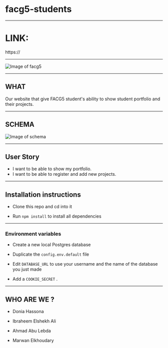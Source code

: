 # facg5-students
---
# LINK:
https://

---

![Image of facg5](https://www.dropbox.com/s/qgkb3ramzxviq05/IMG_3149.JPG?dl=0)

---

## WHAT 
Our website that give FACG5 student's ability to show student portfolio and their projects.

---

## SCHEMA

![Image of schema](http://www3.0zz0.com/2018/08/30/14/718328296.png)

---


## User Story

- I want to be able to show my portfolio.
- I want to be able to register and add new projects.

---

## Installation instructions

- Clone this repo and cd into it

- Run `npm install` to install all dependencies

---
### Environment variables

- Create a new local Postgres database

- Duplicate the `config.env.default` file

- Edit `DATABASE_URL` to use your username and the name of the database you just made

- Add a `COOKIE_SECRET` .

---

## WHO ARE WE ?

 * Donia Hassona 

 * Ibraheem Elshekh Ali

 * Ahmad Abu Lebda

 * Marwan Elkhoudary
